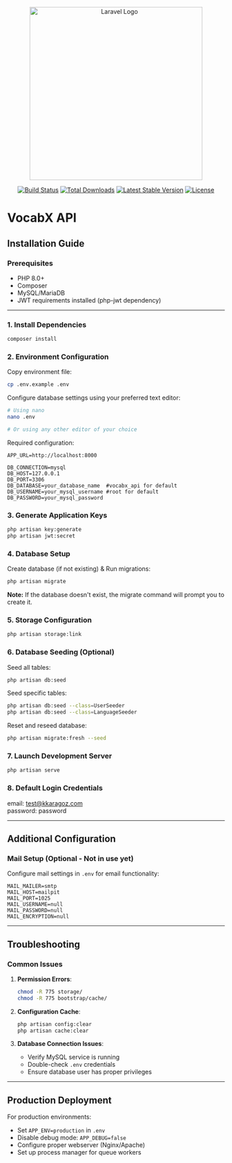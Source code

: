 <p align="center"><a href="https://laravel.com" target="_blank"><img src="https://raw.githubusercontent.com/laravel/art/master/logo-lockup/5%20SVG/2%20CMYK/1%20Full%20Color/laravel-logolockup-cmyk-red.svg" width="400" alt="Laravel Logo"></a></p>

<p align="center">
<a href="https://github.com/laravel/framework/actions"><img src="https://github.com/laravel/framework/workflows/tests/badge.svg" alt="Build Status"></a>
<a href="https://packagist.org/packages/laravel/framework"><img src="https://img.shields.io/packagist/dt/laravel/framework" alt="Total Downloads"></a>
<a href="https://packagist.org/packages/laravel/framework"><img src="https://img.shields.io/packagist/v/laravel/framework" alt="Latest Stable Version"></a>
<a href="https://packagist.org/packages/laravel/framework"><img src="https://img.shields.io/packagist/l/laravel/framework" alt="License"></a>
</p>

# VocabX API

## Installation Guide

### Prerequisites
- PHP 8.0+
- Composer
- MySQL/MariaDB
- JWT requirements installed (php-jwt dependency)

---

### 1. Install Dependencies
```bash
composer install
```

### 2. Environment Configuration
Copy environment file:
```bash
cp .env.example .env
```

Configure database settings using your preferred text editor:
```bash
# Using nano
nano .env

# Or using any other editor of your choice
```

Required configuration:
```env
APP_URL=http://localhost:8000

DB_CONNECTION=mysql
DB_HOST=127.0.0.1
DB_PORT=3306
DB_DATABASE=your_database_name  #vocabx_api for default
DB_USERNAME=your_mysql_username #root for default
DB_PASSWORD=your_mysql_password
```

### 3. Generate Application Keys
```bash
php artisan key:generate
php artisan jwt:secret
```

### 4. Database Setup
Create database (if not existing) & Run migrations:
```bash
php artisan migrate
```

**Note:** If the database doesn't exist, the migrate command will prompt you to create it.

### 5. Storage Configuration
```bash
php artisan storage:link
```

### 6. Database Seeding (Optional)
Seed all tables:
```bash
php artisan db:seed
```

Seed specific tables:
```bash
php artisan db:seed --class=UserSeeder
php artisan db:seed --class=LanguageSeeder
```

Reset and reseed database:
```bash
php artisan migrate:fresh --seed
```

### 7. Launch Development Server
```bash
php artisan serve
```

### 8. Default Login Credentials
email: test@kkaragoz.com  
password: password

---

## Additional Configuration

### Mail Setup (Optional - Not in use yet)
Configure mail settings in `.env` for email functionality:
```env
MAIL_MAILER=smtp
MAIL_HOST=mailpit
MAIL_PORT=1025
MAIL_USERNAME=null
MAIL_PASSWORD=null
MAIL_ENCRYPTION=null
```

---

## Troubleshooting

### Common Issues
1. **Permission Errors**:
   ```bash
   chmod -R 775 storage/
   chmod -R 775 bootstrap/cache/
   ```

2. **Configuration Cache**:
   ```bash
   php artisan config:clear
   php artisan cache:clear
   ```

3. **Database Connection Issues**:
   - Verify MySQL service is running
   - Double-check `.env` credentials
   - Ensure database user has proper privileges

---

## Production Deployment
For production environments:
- Set `APP_ENV=production` in `.env`
- Disable debug mode: `APP_DEBUG=false`
- Configure proper webserver (Nginx/Apache)
- Set up process manager for queue workers